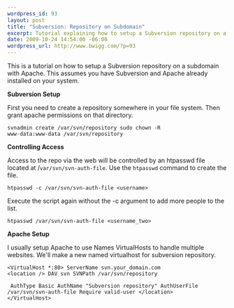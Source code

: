 ```yaml
--- 
wordpress_id: 93
layout: post
title: "Subversion: Repository on Subdomain"
excerpt: Tutorial explaining how to setup a Subversion repository on a subdomain using Apache2.
date: 2009-10-24 14:54:00 -06:00
wordpress_url: http://www.bwigg.com/?p=93
---
```

This is a tutorial on how to setup a Subversion repository on a subdomain with Apache. This assumes you have Subversion and Apache already installed on your system.

<strong>Subversion Setup</strong>

First you need to create a repository somewhere in your file system. Then grant apache permissions on that directory.

<code>svnadmin create /var/svn/repository
sudo chown -R www-data:www-data /var/svn/repository</code>

<strong>Controlling Access</strong>

Access to the repo via the web will be controlled by an htpasswd file located at /<code>var/svn/svn-auth-file</code>. Use the <code>htpasswd</code> command to create the file.

<code>htpasswd -c /var/svn/svn-auth-file &lt;username&gt;</code>

Execute the script again without the -c argument to add more people to the list.

<code>htpasswd /var/svn/svn-auth-file &lt;username_two&gt;</code>

<strong>Apache Setup</strong>

I usually setup Apache to use Names VirtualHosts to handle multiple websites. We'll make a new named virtualhost for subversion repository.

<code>&lt;VirtualHost *:80&gt;
ServerName svn.your_domain.com
&lt;location /&gt;
DAV svn
SVNPath /var/svn/repository</code>

<code> AuthType Basic
AuthName "Subversion repository"
AuthUserFile /var/svn/svn-auth-file
Require valid-user
&lt;/location&gt;
&lt;/VirtualHost&gt;</code>
